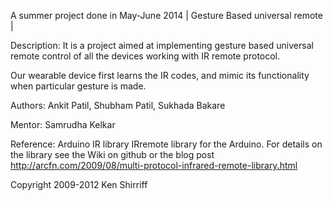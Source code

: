 A summer project done in May-June 2014
| Gesture Based universal remote |

Description: It is a project aimed at 
implementing gesture based universal remote control of all the devices 
working with IR remote protocol.

Our wearable device first learns the IR codes, and mimic its functionality
when particular gesture is made.

Authors:
Ankit Patil,
Shubham Patil,
Sukhada Bakare

Mentor:
Samrudha Kelkar


Reference:
Arduino IR library
IRremote library for the Arduino.
For details on the library see the Wiki on github or the blog post http://arcfn.com/2009/08/multi-protocol-infrared-remote-library.html

Copyright 2009-2012 Ken Shirriff
